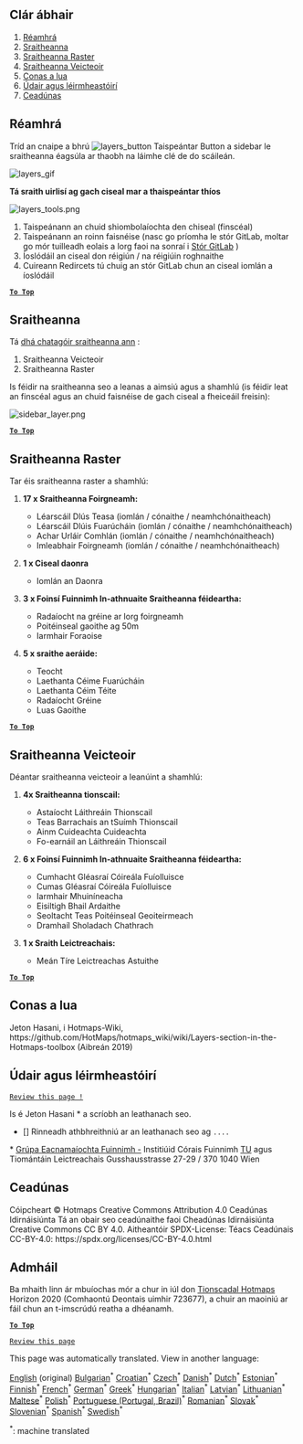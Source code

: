 <h2> Clár ábhair </h2><ol><li> <a href="#Introduction">Réamhrá</a> </li><li> <a href="#Layers">Sraitheanna</a> </li><li> <a href="#Raster-Layers">Sraitheanna Raster</a> </li><li> <a href="#Vector-Layers">Sraitheanna Veicteoir</a> </li><li> <a href="#How-to-cite">Conas a lua</a> </li><li> <a href="#Authors-and-reviewers">Údair agus léirmheastóirí</a> </li><li> <a href="#License">Ceadúnas</a> </li></ol><h2> Réamhrá </h2><p> Tríd an cnaipe a bhrú <img alt="layers_button" src="https://github.com/HotMaps/hotmaps_wiki/blob/master/Images/general_tool_functionalities_and_structure/layers_button.PNG"/> Taispeántar Button a sidebar le sraitheanna éagsúla ar thaobh na láimhe clé de do scáileán. </p><p><img alt="layers_gif" src="https://github.com/HotMaps/hotmaps_wiki/blob/master/Images/general_tool_functionalities_and_structure/layers.gif"/></p><p> <strong>Tá sraith uirlisí ag gach ciseal mar a thaispeántar thíos</strong> </p><p><img alt="layers_tools.png" src="https://github.com/HotMaps/hotmaps_wiki/blob/master/Images/general_tool_functionalities_and_structure/layers_tools.png"/></p><ol><li> Taispeánann an chuid shiombolaíochta den chiseal (finscéal) </li><li> Taispeánann an roinn faisnéise (nasc go príomha le stór GitLab, moltar go mór tuilleadh eolais a lorg faoi na sonraí i <a href="https://gitlab.com/hotmaps">Stór GitLab</a> ) </li><li> Íoslódáil an ciseal don réigiún / na réigiúin roghnaithe </li><li> Cuireann Redircets tú chuig an stór GitLab chun an ciseal iomlán a íoslódáil </li></ol><p><ins> <code><strong><a href="#table-of-contents">To Top</a></strong></code> </ins> </p><h2> Sraitheanna </h2><p> Tá <a href="https://www.gislounge.com/geodatabases-explored-vector-and-raster-data">dhá chatagóir sraitheanna ann</a> : </p><ol><li> Sraitheanna Veicteoir </li><li> Sraitheanna Raster </li></ol><p> Is féidir na sraitheanna seo a leanas a aimsiú agus a shamhlú (is féidir leat an finscéal agus an chuid faisnéise de gach ciseal a fheiceáil freisin): </p><p><img alt="sidebar_layer.png" src="https://github.com/HotMaps/hotmaps_wiki/blob/master/Images/general_tool_functionalities_and_structure/all_layers.png"/></p><p><ins> <code><strong><a href="#table-of-contents">To Top</a></strong></code> </ins> </p><h2> Sraitheanna Raster </h2><p> Tar éis sraitheanna raster a shamhlú: </p><ol><li><p> <strong>17 x Sraitheanna Foirgneamh:</strong> </p><ul><li> Léarscáil Dlús Teasa (iomlán / cónaithe / neamhchónaitheach) </li><li> Léarscáil Dlúis Fuarúcháin (iomlán / cónaithe / neamhchónaitheach) </li><li> Achar Urláir Comhlán (iomlán / cónaithe / neamhchónaitheach) </li><li> Imleabhair Foirgneamh (iomlán / cónaithe / neamhchónaitheach) </li></ul></li><li><p> <strong>1 x Ciseal daonra</strong> </p><ul><li> Iomlán an Daonra </li></ul></li><li><p> <strong>3 x Foinsí Fuinnimh In-athnuaite Sraitheanna féideartha:</strong> </p><ul><li> Radaíocht na gréine ar lorg foirgneamh </li><li> Poitéinseal gaoithe ag 50m </li><li> Iarmhair Foraoise </li></ul></li><li><p> <strong>5 x sraithe aeráide:</strong> </p><ul><li> Teocht </li><li> Laethanta Céime Fuarúcháin </li><li> Laethanta Céim Téite </li><li> Radaíocht Gréine </li><li> Luas Gaoithe </li></ul></li></ol><p><ins> <code><strong><a href="#table-of-contents">To Top</a></strong></code> </ins> </p><h2> Sraitheanna Veicteoir </h2><p> Déantar sraitheanna veicteoir a leanúint a shamhlú: </p><ol><li><p> <strong>4x Sraitheanna tionscail:</strong> </p><ul><li> Astaíocht Láithreáin Thionscail </li><li> Teas Barrachais an tSuímh Thionscail </li><li> Ainm Cuideachta Cuideachta </li><li> Fo-earnáil an Láithreáin Thionscail </li></ul></li><li><p> <strong>6 x Foinsí Fuinnimh In-athnuaite Sraitheanna féideartha:</strong> </p><ul><li> Cumhacht Gléasraí Cóireála Fuíolluisce </li><li> Cumas Gléasraí Cóireála Fuíolluisce </li><li> Iarmhair Mhuiníneacha </li><li> Eisiltigh Bhail Ardaithe </li><li> Seoltacht Teas Poitéinseal Geoiteirmeach </li><li> Dramhaíl Sholadach Chathrach </li></ul></li><li><p> <strong>1 x Sraith Leictreachais:</strong> </p><ul><li> Meán Tíre Leictreachas Astuithe </li></ul></li></ol><p><ins> <code><strong><a href="#table-of-contents">To Top</a></strong></code> </ins> </p><h2> Conas a lua </h2><p> Jeton Hasani, i Hotmaps-Wiki, https://github.com/HotMaps/hotmaps_wiki/wiki/Layers-section-in-the-Hotmaps-toolbox (Aibreán 2019) </p><h2> Údair agus léirmheastóirí </h2><p> <code><a href="https://github.com/HotMaps/hotmaps_wiki/wiki/Layer-Section/_edit">Review this page !</a></code> </p> <p> Is é Jeton Hasani * a scríobh an leathanach seo. </p><ul><li> [] Rinneadh athbhreithniú ar an leathanach seo ag <code>....</code> </li></ul><p> * <a href="https://eeg.tuwien.ac.at/">Grúpa Eacnamaíochta Fuinnimh -</a> Institiúid Córais Fuinnimh <a href="https://eeg.tuwien.ac.at/">TU</a> agus Tiomántáin Leictreachais Gusshausstrasse 27-29 / 370 1040 Wien </p><h2> Ceadúnas </h2><p> Cóipcheart © Hotmaps Creative Commons Attribution 4.0 Ceadúnas Idirnáisiúnta Tá an obair seo ceadúnaithe faoi Cheadúnas Idirnáisiúnta Creative Commons CC BY 4.0. Aitheantóir SPDX-License: Téacs Ceadúnais CC-BY-4.0: https://spdx.org/licenses/CC-BY-4.0.html </p><h2> Admháil </h2><p> Ba mhaith linn ár mbuíochas mór a chur in iúl don <a href="https://www.hotmaps-project.eu">Tionscadal Hotmaps</a> Horizon 2020 (Comhaontú Deontais uimhir 723677), a chuir an maoiniú ar fáil chun an t-imscrúdú reatha a dhéanamh. </p><p><ins> <code><strong><a href="#table-of-contents">To Top</a></strong></code> </ins> </p><p> <code><a href="https://github.com/HotMaps/hotmaps_wiki/wiki/Layer-Section/_edit">Review this page</a></code> </p>

This page was automatically translated. View in another language:

[English](en-Layers-section-in-the-Hotmaps-toolbox) (original) [Bulgarian](bg-Layers-section-in-the-Hotmaps-toolbox)<sup>\*</sup> [Croatian](hr-Layers-section-in-the-Hotmaps-toolbox)<sup>\*</sup> [Czech](cs-Layers-section-in-the-Hotmaps-toolbox)<sup>\*</sup> [Danish](da-Layers-section-in-the-Hotmaps-toolbox)<sup>\*</sup> [Dutch](nl-Layers-section-in-the-Hotmaps-toolbox)<sup>\*</sup> [Estonian](et-Layers-section-in-the-Hotmaps-toolbox)<sup>\*</sup> [Finnish](fi-Layers-section-in-the-Hotmaps-toolbox)<sup>\*</sup> [French](fr-Layers-section-in-the-Hotmaps-toolbox)<sup>\*</sup> [German](de-Layers-section-in-the-Hotmaps-toolbox)<sup>\*</sup> [Greek](el-Layers-section-in-the-Hotmaps-toolbox)<sup>\*</sup> [Hungarian](hu-Layers-section-in-the-Hotmaps-toolbox)<sup>\*</sup>  [Italian](it-Layers-section-in-the-Hotmaps-toolbox)<sup>\*</sup> [Latvian](lv-Layers-section-in-the-Hotmaps-toolbox)<sup>\*</sup> [Lithuanian](lt-Layers-section-in-the-Hotmaps-toolbox)<sup>\*</sup> [Maltese](mt-Layers-section-in-the-Hotmaps-toolbox)<sup>\*</sup> [Polish](pl-Layers-section-in-the-Hotmaps-toolbox)<sup>\*</sup> [Portuguese (Portugal, Brazil)](pt-Layers-section-in-the-Hotmaps-toolbox)<sup>\*</sup> [Romanian](ro-Layers-section-in-the-Hotmaps-toolbox)<sup>\*</sup> [Slovak](sk-Layers-section-in-the-Hotmaps-toolbox)<sup>\*</sup> [Slovenian](sl-Layers-section-in-the-Hotmaps-toolbox)<sup>\*</sup> [Spanish](es-Layers-section-in-the-Hotmaps-toolbox)<sup>\*</sup> [Swedish](sv-Layers-section-in-the-Hotmaps-toolbox)<sup>\*</sup> 

<sup>\*</sup>: machine translated
